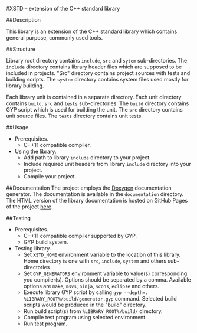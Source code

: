 #XSTD – extension of the C++ standard library

##Description

This library is an extension of the C++ standard library which contains general purpose, commonly used tools.


##Structure

Library root directory contains `include`, `src` and `sytem` sub-directories. The `include` directory contains library header files which are supposed to be included in projects. "Src" directory contains project sources with tests and building scripts. The `system` directory contains system files used mostly for
library building.

Each library unit is contained in a separate directory. Each unit directory contains `build`, `src` and `tests` sub-directories. The `build` directory contains GYP script which is used for building the unit. The `src` directory contains unit source files. The `tests` directory contains unit tests.

##Usage

* Prerequisites.
  + C++11 compatible compiler.
* Using the library.
  + Add path to library `include` directory to your project.
  + Include required unit headers from library `include` directory into your project.
  + Compile your project.

##Documentation
The project employs the [Doxygen](http://www.doxygen.org/) documentation generator. The documentation is available in the `documentation` directory. The HTML version of the library documentation is hosted on GitHub Pages of the project [here](http://kolyunya.github.io/xstd/index.html).

##Testing

* Prerequisites.
  + C++11 compatible compiler supported by GYP.
  + GYP build system.
* Testing library.
  + Set `XSTD_HOME` environment variable to the location of this library. Home directory is one with `src`, `include`, `system` and others sub-directories
  + Set `GYP_GENERATORS` environment variable to value(s) corresponding you compiler(s). Options should be separated by a comma. Available options are `make`, `msvs`, `ninja`, `scons`, `eclipse` and others.
  + Execute library GYP script by calling `gyp --depth=. %LIBRARY_ROOT%/build/generator.gyp` command. Selected build scripts would be produced in the "build" directory.
  + Run build script(s) from `%LIBRARY_ROOT%/build/` directory.
  + Compile test program using selected environment.
  + Run test program.